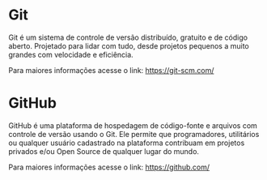 #  Git

Git é um sistema de controle de versão distribuído, gratuito e de código aberto. Projetado para lidar com tudo, desde projetos pequenos a muito grandes com velocidade e eficiência.

Para maiores informações acesse o link: https://git-scm.com/

# GitHub

GitHub é uma plataforma de hospedagem de código-fonte e arquivos com controle de versão usando o Git. Ele permite que programadores, utilitários ou qualquer usuário cadastrado na plataforma contribuam em projetos privados e/ou Open Source de qualquer lugar do mundo.

Para maiores informações acesse o link: https://github.com/

